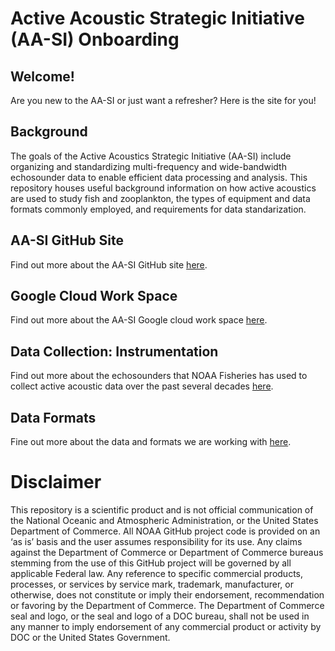 # Active Acoustic Strategic Initiative (AA-SI) Onboarding

## Welcome!
Are you new to the AA-SI or just want a refresher? Here is the site for you!  

## Background
The goals of the Active Acoustics Strategic Initiative (AA-SI) include organizing and standardizing multi-frequency and wide-bandwidth echosounder data to enable efficient data processing and analysis. This repository houses useful background information on how active acoustics are used to study fish and zooplankton, the types of equipment and data formats commonly employed, and requirements for data standarization. 

## AA-SI GitHub Site
Find out more about the AA-SI GitHub site [here](https://github.com/nmfs-ost/AA-SI_onboarding/tree/main/GitHub).

## Google Cloud Work Space
Find out more about the AA-SI Google cloud work space [here](https://github.com/nmfs-ost/AA-SI_onboarding/tree/main/GoogleCloudWorkspace).

## Data Collection: Instrumentation
Find out more about the echosounders that NOAA Fisheries has used to collect active acoustic data over the past several decades [here](https://github.com/nmfs-ost/AA-SI_onboarding/blob/main/Instruments/README.md).

## Data Formats
Fine out more about the data and formats we are working with [here](https://github.com/nmfs-ost/AA-SI_onboarding/tree/main/Data_Formats).

# Disclaimer
This repository is a scientific product and is not official communication of the National Oceanic and Atmospheric Administration, or the United States Department of Commerce. All NOAA GitHub project code is provided on an ‘as is’ basis and the user assumes responsibility for its use. Any claims against the Department of Commerce or Department of Commerce bureaus stemming from the use of this GitHub project will be governed by all applicable Federal law. Any reference to specific commercial products, processes, or services by service mark, trademark, manufacturer, or otherwise, does not constitute or imply their endorsement, recommendation or favoring by the Department of Commerce. The Department of Commerce seal and logo, or the seal and logo of a DOC bureau, shall not be used in any manner to imply endorsement of any commercial product or activity by DOC or the United States Government.
